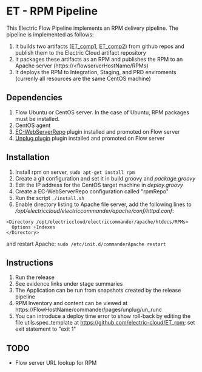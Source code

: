 # ET - RPM Pipeline

This Electric Flow Pipeline implements an RPM delivery pipeline. The pipeline is implemented as follows:
1. It builds two artifacts ([ET_comp1](https://github.com/electric-cloud/ET_comp1), [ET_comp2](https://github.com/electric-cloud/ET_comp2)) from github repos and publish them to the Electric Cloud artifact repository
1. It packages these artifacts as an RPM and publishes the RPM to an Apache server (https://<flowserverHostName/RPMs)
1. It deploys the RPM to Integration, Staging, and PRD enviroments (currenly all resources are the same CentOS machine)

## Dependencies
1. Flow Ubuntu or CentOS server.  In the case of Ubuntu, RPM packages must be installed.
1. CentOS agent
1. [EC-WebServerRepo](https://github.com/electric-cloud/EC-WebServerRepo) plugin installed and promoted on Flow server
1. [Unplug plugin](https://github.com/electric-cloud/Unplug) plugin installed and promoted on Flow server

## Installation
1. Install rpm on server, ```sudo apt-get install rpm```
1. Create a git configuration and set it in build.groovy and *package.groovy*
1. Edit the IP address for the CentOS target machine in *deploy.groovy*
1. Create a EC-WebServerRepo configuration called "rpmRepo"
1. Run the script ```./install.sh```
1. Enable directory listing to Apache file server, add the following lines to */opt/electriccloud/electriccommander/apache/conf/httpd.conf*:
```
<Directory /opt/electriccloud/electriccommander/apache/htdocs/RPMs>
  Options +Indexes
</Directory>
```
and restart Apache:
```sudo /etc/init.d/commanderApache restart```

## Instructions
1. Run the release
1. See evidence links under stage summaries
1. The Application can be run from snapshots created by the release pipeline
1. RPM Inventory and content can be viewed at https://FlowHostName/commander/pages/unplug/un_runc
1. You can introduce a deploy time error to show roll-back by editing the file utils.spec_template at https://github.com/electric-cloud/ET_rpm; set exit statement to "exit 1"

## TODO
- Flow server URL lookup for RPM
